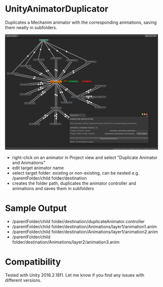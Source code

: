 # UnityAnimatorDuplicator

Duplicates a Mechanim animator with the corresponding animations, saving them neatly in subfolders.

![screenshot](https://github.com/tadej/UnityAnimatorDuplicator/raw/master/screens/screenshot.png "screenshot")

* right-click on an animator in Project view and select "Duplicate Animator and Animations"
* edit target animator name
* select target folder: existing or non-existing, can be nested e.g. /parentFolder/child folder/destination
* creates the folder path, duplicates the animator controller and animations and saves them in subfolders

# Sample Output
* /parentFolder/child folder/destination/duplicateAnimator.controller
* /parentFolder/child folder/destination/Animations/layer1/animation1.anim
* /parentFolder/child folder/destination/Animations/layer1/animation2.anim
* /parentFolder/child folder/destination/Animations/layer2/animation3.anim

# Compatibility

Tested with Unity 2018.2.18f1. Let me know if you find any issues with different versions.
